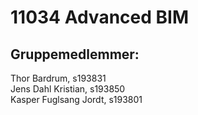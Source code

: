 # 11034 Advanced BIM
## Gruppemedlemmer:
Thor Bardrum, s193831  
Jens Dahl Kristian, s193850  
Kasper Fuglsang Jordt, s193801  